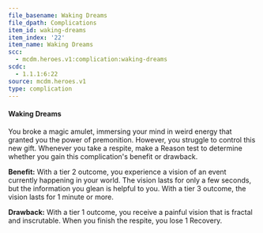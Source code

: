 ```yaml
---
file_basename: Waking Dreams
file_dpath: Complications
item_id: waking-dreams
item_index: '22'
item_name: Waking Dreams
scc:
  - mcdm.heroes.v1:complication:waking-dreams
scdc:
  - 1.1.1:6:22
source: mcdm.heroes.v1
type: complication
---
```


#### Waking Dreams

You broke a magic amulet, immersing your mind in weird energy that granted you the power of premonition. However, you struggle to control this new gift. Whenever you take a respite, make a Reason test to determine whether you gain this complication's benefit or drawback.

**Benefit:** With a tier 2 outcome, you experience a vision of an event currently happening in your world. The vision lasts for only a few seconds, but the information you glean is helpful to you. With a tier 3 outcome, the vision lasts for 1 minute or more.

**Drawback:** With a tier 1 outcome, you receive a painful vision that is fractal and inscrutable. When you finish the respite, you lose 1 Recovery.
